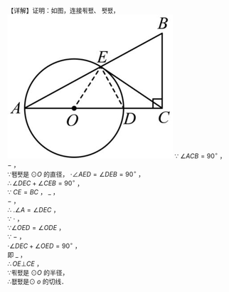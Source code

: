 【详解】证明：如图，连接푂퐸、 퐷퐸，
![](<../../qs_image_DB/专题3-6__圆的综合（27类题型）（解析版）/6833457793391f60c2b34e8953191655b46d96074db191de826517ca1f794bfd.jpg>)
∵ $\angle A C B = 9 0 ^ { \circ }$ ，   
$-$ ，   
∵퐴퐷是 $\odot O$ 的直径， $\cdot \angle A E D = \angle D E B = 9 0 ^ { \circ }$ ，   
$\therefore \angle D E C + \angle C E B = 9 0 ^ { \circ }$ ，   
∵ $C E = B C$ ， $\_$ ，   
$-$ ，   
∴ $. \angle A = \angle D E C$ ，   
∵ $\cdot$ ，   
$\because \angle O E D = \angle O D E$ ，   
∵ $-$ ，   
$\cdot \angle D E C + \angle O E D = 9 0 ^ { \circ }$ ，   
即 $\_$ ，   
$\therefore O E \bot C E$ ，   
∵푂퐸是 $\odot { } O$ 的半径，   
∴퐶퐸是⊙ $o$ 的切线．
